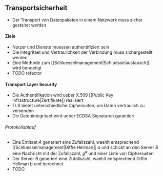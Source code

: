 ## Transportsicherheit
- Der Transport von Datenpaketen in einem Netzwerk muss sicher gestaltet werden
#### Ziele
- Nutzer und Dienste muessen authentifiziert sein
- Die Integritaet und Vertraulichkeit der Verbindung muss sichergestellt werden
- Eine Methode zum [[Schluesselmanagement|Schluesselaustausch]] wird benoetigt
- TODO refactor
#### Transport Layer Security
- Die Authentifikation wird ueber X.509 [[Public Key Infrastructure|Zertifikate]] realisiert
- TLS bietet unterschiedliche Ciphersuiten, um Daten vertraulich zu versenden
- Die Datenintegritaet wird ueber ECDSA Signaturen garantiert
###### Protokollablauf
- Eine Entitaet $A$ generiert eine Zufallszahl, waehlt entsprechend [[Schluesselmanagement|Diffie Hellman]] $a$ und schickt an den Server $B$ eine Nachricht mit der Zufallszahl, $g^a$ und einer Liste von Ciphersuiten
- Der Server $B$ generiert eine Zufallszahl, waehlt entsprechend Diffie Hellman $b$ und berechnet 
- TODO